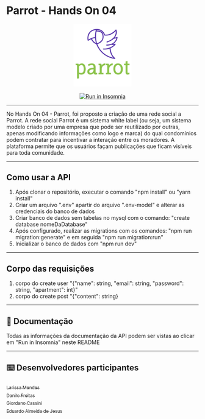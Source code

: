 # Parrot - Hands On 04

<p align="center">
  <img src="./docs/logo.png" width="30%">
</p>
<p align="center">
<a href="https://insomnia.rest/run/?label=Parrot&uri=https%3A%2F%2Fraw.githubusercontent.com%2Fdanilojpfreitas%2FHands_On_04_Typeorm%2Fmain%2Fdocs%2FInsomnia_2022-09-07.json" target="_blank"><img src="https://insomnia.rest/images/run.svg" alt="Run in Insomnia"></a>
</p>

---

No Hands On 04 - Parrot, foi proposto a criação de uma rede social a Parrot. A rede social Parrot é um sistema white label (ou seja, um sistema modelo criado por uma empresa que pode ser reutilizado por outras, apenas modificando informações como logo e marca) do qual condomínios podem contratar para incentivar a interação entre os moradores. A plataforma permite que os usuários façam publicações que ficam visíveis para toda comunidade.

---
## Como usar a API
1. Após clonar o repositório, executar o comando "npm install" ou "yarn install"
2. Criar um arquivo ".env" apartir do arquivo ".env-model" e alterar as credenciais do banco de dados
3. Criar banco de dados sem tabelas no mysql com o comando: "create database nomeDaDatabase"
4. Após configurado, realizar as migrations com os comandos: "npm run migration:generate" e em seguida "npm run migration:run"
5. Inicializar o banco de dados com "npm run dev"
  
---
## Corpo das requisições

1. corpo do create user "{"name": string, "email": string, "password": string, "apartment": int}"
2. corpo do create post "{"content": string}

---
## :page_with_curl: Documentação

Todas as informações da documentação da API podem ser vistas ao clicar em "Run in Insomnia" neste README  

---
## :keyboard: Desenvolvedores participantes

[<sub>Larissa Mendes</sub>](https://github.com/annalare)  
[<sub>Danilo Freitas</sub>](https://github.com/danilojpfreitas)  
[<sub>Giordano Cassini</sub>](https://github.com/giordanocassini)  
[<sub>Eduardo Almeida de Jesus</sub>](https://github.com/)  
